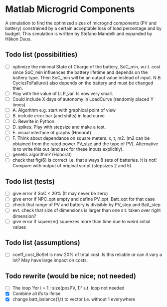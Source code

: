 # Matlab Microgrid Components
A simulation to find the optimized sizes of microgrid components (PV and battery) constrained by a certain acceptable loss of load percentage and by budget. This simulation is written by Stefano Mandelli and expanded by Håkon Duus.


## Todo list (possibilities)
- [ ] optimize the minimal State of Charge of the battery, SoC_min, w.r.t. cost since SoC_min influences the battery lifetime and depends on the battery type. Then SoC_min will be an output value instead of input. 
N.B. CyclesToFailure() also depends on the battery and must be changed then.
- [ ] Play with the value of LLP_var. Is now very small. 
- [ ] Could include X days of autonomy in LoadCurve (randomly placed Y times)
- [ ] A. Algorithm e.g. start with graphical point of view
- [ ] B. include error bar (and shifts) in load curve
- [ ] C. Rewrite in Python
- [ ] D. spikes. Play with stepsize and make a test.
- [ ] E. visual interface of graphs (Honorat)
- [ ] F. Think about dependance on square meters. x, t, m2. (m2 can be obtained from the rated power PV_size and the type of PV). Alternative is to write this out (and ask for these inputs explicitly).
- [ ] genetic algorithm? (Honorat)
- [ ] check that fig(6) is correct i.e. that always 8 sets of batteries. It is not! Compare with output of original script (stepsizes 2 and 5).

## Todo list (tests)
- [ ] give error if SoC < 20% (It may never be zero)
- [ ] give error if NPC_opt empty and define PV_opt, Batt_opt for that case 
- [ ] check that range of PV and battery is divisible by PV_step and Batt_step
- [ ] evt. check that size of dimensions is larger than one s.t. taken over right dimension?
- [ ] give error if squeeze() squeezes more than time due to weird initial values

## Todo list (assumptions)
- [ ] coeff_cost_BoSeI is now 20% of total cost. Is this reliable or can it vary a lot? May have large impact on costs.

## Todo rewrite (would be nice; not needed)
- [ ] The loop 'for i = 1 : size(posPV, 1)' s.t. loop not needed
- [x] Combine all ifs to ifelse 
- [x] change batt_balance(1,t) to vector i.e. without 1 everywhere
